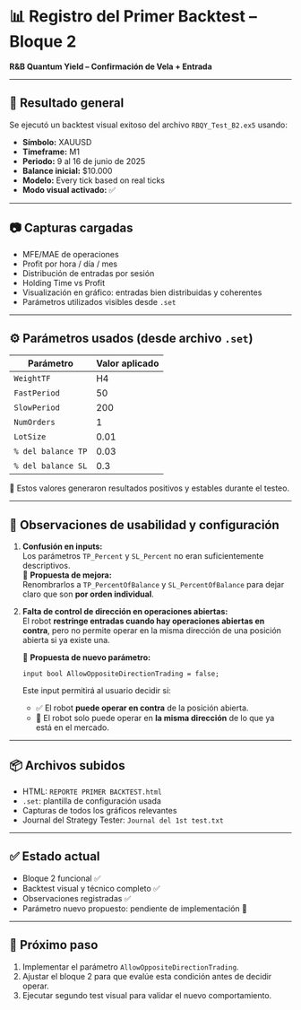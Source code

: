 
# 📊 Registro del Primer Backtest – Bloque 2  
**R&B Quantum Yield – Confirmación de Vela + Entrada**

---

## 🧪 Resultado general

Se ejecutó un backtest visual exitoso del archivo `RBQY_Test_B2.ex5` usando:

- **Símbolo:** XAUUSD  
- **Timeframe:** M1  
- **Periodo:** 9 al 16 de junio de 2025  
- **Balance inicial:** $10.000  
- **Modelo:** Every tick based on real ticks  
- **Modo visual activado:** ✅

---

## 📷 Capturas cargadas

- MFE/MAE de operaciones  
- Profit por hora / día / mes  
- Distribución de entradas por sesión  
- Holding Time vs Profit  
- Visualización en gráfico: entradas bien distribuidas y coherentes  
- Parámetros utilizados visibles desde `.set`

---

## ⚙️ Parámetros usados (desde archivo `.set`)

| Parámetro           | Valor aplicado |
|---------------------|----------------|
| `WeightTF`          | H4             |
| `FastPeriod`        | 50             |
| `SlowPeriod`        | 200            |
| `NumOrders`         | 1              |
| `LotSize`           | 0.01           |
| `% del balance TP`  | 0.03           |
| `% del balance SL`  | 0.3            |

📌 Estos valores generaron resultados positivos y estables durante el testeo.

---

## 🧠 Observaciones de usabilidad y configuración

1. **Confusión en inputs:**  
   Los parámetros `TP_Percent` y `SL_Percent` no eran suficientemente descriptivos.  
   🔁 **Propuesta de mejora:**  
   Renombrarlos a `TP_PercentOfBalance` y `SL_PercentOfBalance` para dejar claro que son **por orden individual**.

2. **Falta de control de dirección en operaciones abiertas:**  
   El robot **restringe entradas cuando hay operaciones abiertas en contra**, pero no permite operar en la misma dirección de una posición abierta si ya existe una.

   🔁 **Propuesta de nuevo parámetro:**  
   ```mql5
   input bool AllowOppositeDirectionTrading = false;
   ```

   Este input permitirá al usuario decidir si:
   - ✅ El robot **puede operar en contra** de la posición abierta.
   - 🚫 El robot solo puede operar en **la misma dirección** de lo que ya está en el mercado.

---

## 📦 Archivos subidos

- HTML: `REPORTE PRIMER BACKTEST.html`  
- `.set`: plantilla de configuración usada  
- Capturas de todos los gráficos relevantes  
- Journal del Strategy Tester: `Journal del 1st test.txt`

---

## ✅ Estado actual

- Bloque 2 funcional ✅  
- Backtest visual y técnico completo ✅  
- Observaciones registradas ✅  
- Parámetro nuevo propuesto: pendiente de implementación 🔧

---

## 🚀 Próximo paso

1. Implementar el parámetro `AllowOppositeDirectionTrading`.
2. Ajustar el bloque 2 para que evalúe esta condición antes de decidir operar.
3. Ejecutar segundo test visual para validar el nuevo comportamiento.

